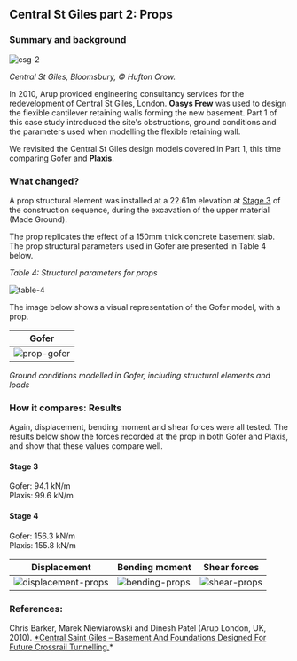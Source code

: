 ## Central St Giles part 2: Props

### Summary and background 

![csg-2](https://b2c-templates-arup.s3-eu-west-1.amazonaws.com/gofer/validationImages/csg-hufton-crow-2.png)

*Central St Giles, Bloomsbury, &copy; Hufton Crow.*

In 2010, Arup provided engineering consultancy services for the redevelopment of Central St Giles, London. **Oasys Frew** was used to design the flexible cantilever retaining walls forming the new basement. Part 1 of this case study introduced the site's obstructions, ground conditions and the parameters used when modelling the flexible retaining wall.

We revisited the Central St Giles design models covered in Part 1, this time comparing Gofer and **Plaxis**.

### What changed?

A prop structural element was installed at a 22.61m elevation at [Stage 3](#stage-3) of the construction sequence, during the excavation of the upper material (Made Ground).

<p>The prop replicates the effect of a 150mm thick concrete basement slab.<br>
  The prop structural parameters used in Gofer are presented in Table 4 below.</p>

*Table 4: Structural parameters for props*

![table-4](https://b2c-templates-arup.s3-eu-west-1.amazonaws.com/gofer/validationImages/csg-table-props-apr-23.png)

The image below shows a visual representation of the Gofer model, with a prop.

| Gofer |
|--------|
|![prop-gofer](https://b2c-templates-arup.s3-eu-west-1.amazonaws.com/gofer/validationImages/props-gofer-model-apr-23.png)|
*Ground conditions modelled in Gofer, including structural elements and loads*

### How it compares: Results

Again, displacement, bending moment and shear forces were all tested. The results below show the forces recorded at the prop in both Gofer and Plaxis, and show that these values compare well.

#### Stage 3

<p>Gofer: 94.1 kN/m <br>
Plaxis: 99.6 kN/m </p>

#### Stage 4

<p>Gofer: 156.3 kN/m <br> 
Plaxis: 155.8 kN/m </p> 

| Displacement | Bending moment | Shear forces |
|-------- |------- | ------- |
|![displacement-props](https://b2c-templates-arup.s3-eu-west-1.amazonaws.com/gofer/validationImages/displacement-props-apr-23.png)| ![bending-props](https://b2c-templates-arup.s3-eu-west-1.amazonaws.com/gofer/validationImages/bending-moment-props-apr-23.png)| ![shear-props](https://b2c-templates-arup.s3-eu-west-1.amazonaws.com/gofer/validationImages/shear-force-props-apr-23.png)|

### **References:**

Chris Barker, Marek Niewiarowski and Dinesh Patel (Arup London, UK, 2010). [\*Central Saint Giles – Basement And Foundations Designed For Future Crossrail Tunnelling.](https://www.researchgate.net/publication/361616899_CENTRAL_SAINT_GILES_-BASEMENT_AND_FOUNDATIONS_DESIGNED_FOR_FUTURE_CROSSRAIL_TUNNELLING)\*


